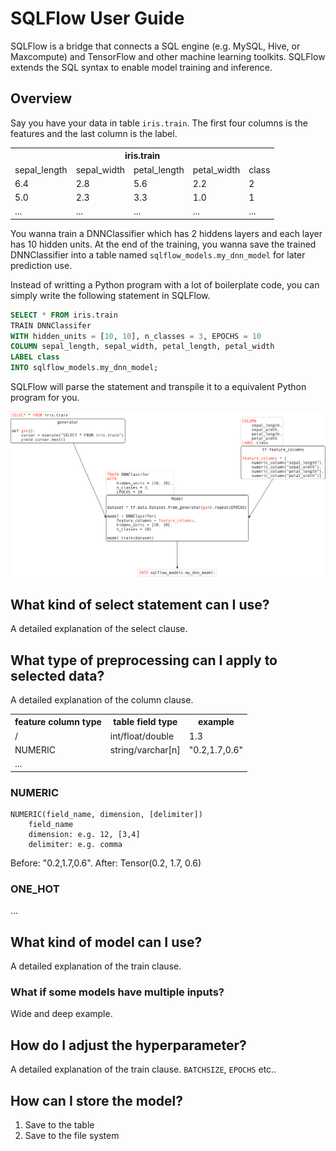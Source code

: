 # SQLFlow User Guide

SQLFlow is a bridge that connects a SQL engine (e.g. MySQL, Hive, or Maxcompute) and TensorFlow and other machine learning toolkits.  SQLFlow extends the SQL syntax to enable model training and inference.

## Overview

Say you have your data in table `iris.train`. The first four columns is the features and the last column is the label.

<table>
  <tr>
    <th colspan="5">iris.train</th>
  </tr>
  <tr>
    <td>sepal_length</td>
    <td>sepal_width</td>
    <td>petal_length</td>
    <td>petal_width</td>
    <td>class</td>
  </tr>
  <tr>
    <td>6.4</td>
    <td>2.8</td>
    <td>5.6</td>
    <td>2.2</td>
    <td>2</td>
  </tr>
  <tr>
    <td>5.0</td>
    <td>2.3</td>
    <td>3.3</td>
    <td>1.0</td>
    <td>1</td>
  </tr>
  <tr>
    <td>...</td>
    <td>...</td>
    <td>...</td>
    <td>...</td>
    <td>...</td>
  </tr>
</table>

You wanna train a DNNClassifier which has 2 hiddens layers and each layer has 10 hidden units. At the end of the training, you wanna save the trained DNNClassifier into a table named `sqlflow_models.my_dnn_model` for later prediction use.

Instead of writting a Python program with a lot of boilerplate code, you can simply write the following statement in SQLFlow.

```SQL
SELECT * FROM iris.train
TRAIN DNNClassifer
WITH hidden_units = [10, 10], n_classes = 3, EPOCHS = 10
COLUMN sepal_length, sepal_width, petal_length, petal_width
LABEL class
INTO sqlflow_models.my_dnn_model;
```

SQLFlow will parse the statement and transpile it to a equivalent Python program for you.

![](figures/user_overview.png)

## What kind of select statement can I use?

A detailed explanation of the select clause.

## What type of preprocessing can I apply to selected data?

A detailed explanation of the column clause.

<table>
  <tr>
    <th>feature column type</th>
    <th>table field type</th>
    <th>example</th>
  </tr>
  <tr>
    <td>/</td>
    <td>int/float/double</td>
    <td>1.3</td>
  </tr>
  <tr>
    <td>NUMERIC</td>
    <td>string/varchar[n]</td>
    <td>"0.2,1.7,0.6"</td>
  </tr>
  <tr>
    <td>...</td>
    <td></td>
    <td></td>
  </tr>
</table>

### NUMERIC

```
NUMERIC(field_name, dimension, [delimiter])
    field_name
    dimension: e.g. 12, [3,4]
    delimiter: e.g. comma
```

Before: "0.2,1.7,0.6".
After: Tensor(0.2, 1.7, 0.6)

### ONE_HOT

...

## What kind of model can I use?

A detailed explanation of the train clause.

### What if some models have multiple inputs?

Wide and deep example.

## How do I adjust the hyperparameter?

A detailed explanation of the train clause. `BATCHSIZE`, `EPOCHS` etc..

## How can I store the model?

1. Save to the table
1. Save to the file system

